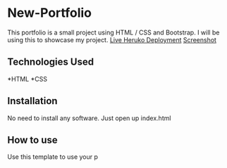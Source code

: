 # New-Portfolio
This portfolio is a small project using HTML / CSS and Bootstrap. I will be using this to showcase my project.
[Live Heruko Deployment](https://new-portfolio-sarovar.herokuapp.com/)
[Screenshot](![image](https://user-images.githubusercontent.com/101091891/180089984-450ac011-5cfc-4feb-9062-8ac0c19a4b9b.png)
)
## Technologies Used
*HTML
*CSS
## Installation
No need to install any software. Just open up index.html
## How to use
Use this template to use your p
